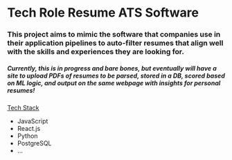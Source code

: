 # Tech Role Resume ATS Software
### This project aims to mimic the software that companies use in their application pipelines to auto-filter resumes that align well with the skills and experiences they are looking for.
##### Currently, this is in progress and bare bones, but eventually will have a site to upload PDFs of resumes to be parsed, stored in a DB, scored based on ML logic, and output on the same webpage with insights for personal resumes!
<u> Tech Stack </u>
* JavaScript
* React.js
* Python
* PostgreSQL
* ...
